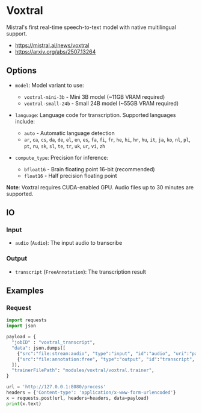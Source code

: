 # Voxtral

Mistral's first real-time speech-to-text model with native multilingual support.

* https://mistral.ai/news/voxtral
* https://arxiv.org/abs/2507.13264

## Options

- `model`: Model variant to use:
    - `voxtral-mini-3b` - Mini 3B model (~11GB VRAM required)
    - `voxtral-small-24b` - Small 24B model (~55GB VRAM required)

- `language`: Language code for transcription. Supported languages include:
    - `auto` - Automatic language detection
    - `ar`, `ca`, `cs`, `da`, `de`, `el`, `en`, `es`, `fa`, `fi`, `fr`, `he`, `hi`, `hr`, `hu`, `it`, `ja`, `ko`, `nl`, `pl`, `pt`, `ru`, `sk`, `sl`, `te`, `tr`, `uk`, `ur`, `vi`, `zh`

- `compute_type`: Precision for inference:
    - `bfloat16` - Brain floating point 16-bit (recommended)
    - `float16` - Half precision floating point

**Note**: Voxtral requires CUDA-enabled GPU. Audio files up to 30 minutes are supported.

## IO

### Input
- `audio` (`Audio`): The input audio to transcribe
  
### Output
- `transcript` (`FreeAnnotation`): The transcription result

## Examples

### Request

```python
import requests
import json

payload = {
  "jobID" : "voxtral_transcript",
  "data": json.dumps([
    {"src":"file:stream:audio", "type":"input", "id":"audio", "uri":"path/to/my/file.wav"},
    {"src":"file:annotation:free", "type":"output", "id":"transcript", "uri":"path/to/my/transcript.annotation"}
  ]),
  "trainerFilePath": "modules/voxtral/voxtral.trainer",
}

url = 'http://127.0.0.1:8080/process'
headers = {'Content-type': 'application/x-www-form-urlencoded'}
x = requests.post(url, headers=headers, data=payload)
print(x.text)
```